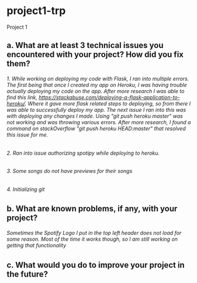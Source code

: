 # project1-trp
Project 1
## a. What are at least 3 technical issues you encountered with your project? How did you fix them?
###### 1. While working on deploying my code with Flask, I ran into multiple errors. The first being that once I created my app on Heroku, I was having trouble actually deploying my code on the app. After more research I was able to find this link, https://stackabuse.com/deploying-a-flask-application-to-heroku/. Where it gave more flask related steps to deploying, so from there I was able to successfully deploy my app. The next issue I ran into this was with deploying any changes I made. Using "git push heroku master" was not working and was throwing various errors. After more research, I found a command on stackOverflow "git push heroku HEAD:master" that resolved this issue for me.
###### 2. Ran into issue authorizing spotipy while deploying to heroku.
###### 3. Some songs do not have previews for their songs
###### 4. Initializing git
## b. What are known problems, if any, with your project? 
###### Sometimes the Spotify Logo I put in the top left header does not load for some reason. Most of the time it works though, so I am still working on getting that functionality
## c. What would you do to improve your project in the future? 
